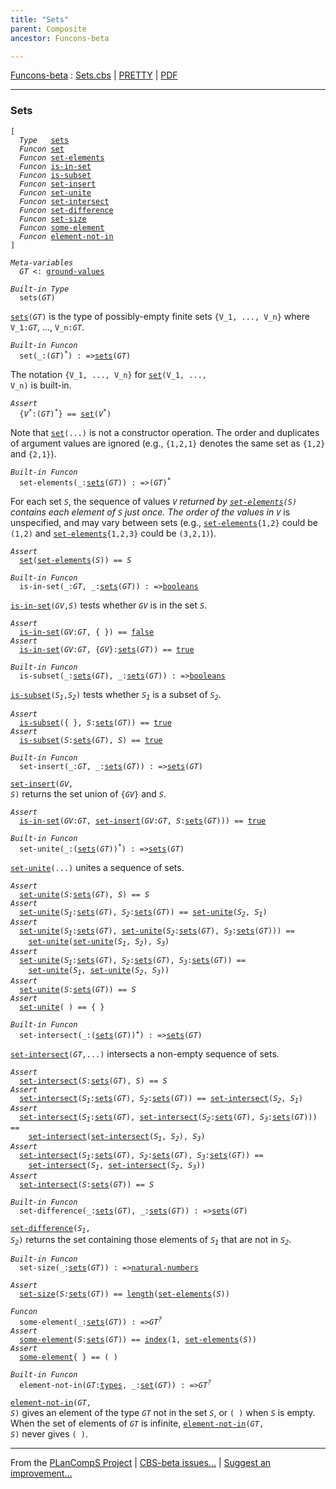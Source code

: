 ```yaml
---
title: "Sets"
parent: Composite
ancestor: Funcons-beta

---
```


[Funcons-beta] : [Sets.cbs] \| [PRETTY] \| [PDF]


----
### Sets

<div class="highlighter-rouge"><pre class="highlight"><code>[
  <i class="keyword">Type</i>   <span class="name"><a href="#Name_sets">sets</a></span>
  <i class="keyword">Funcon</i> <span class="name"><a href="#Name_set">set</a></span>
  <i class="keyword">Funcon</i> <span class="name"><a href="#Name_set-elements">set-elements</a></span>
  <i class="keyword">Funcon</i> <span class="name"><a href="#Name_is-in-set">is-in-set</a></span>
  <i class="keyword">Funcon</i> <span class="name"><a href="#Name_is-subset">is-subset</a></span>
  <i class="keyword">Funcon</i> <span class="name"><a href="#Name_set-insert">set-insert</a></span>
  <i class="keyword">Funcon</i> <span class="name"><a href="#Name_set-unite">set-unite</a></span>
  <i class="keyword">Funcon</i> <span class="name"><a href="#Name_set-intersect">set-intersect</a></span>
  <i class="keyword">Funcon</i> <span class="name"><a href="#Name_set-difference">set-difference</a></span>
  <i class="keyword">Funcon</i> <span class="name"><a href="#Name_set-size">set-size</a></span>
  <i class="keyword">Funcon</i> <span class="name"><a href="#Name_some-element">some-element</a></span>
  <i class="keyword">Funcon</i> <span class="name"><a href="#Name_element-not-in">element-not-in</a></span>
]</code></pre></div>



<div class="highlighter-rouge"><pre class="highlight"><code><i class="keyword">Meta-variables</i>
  <span id="PartVariable_GT"><i class="var">GT</i></span> <: <span class="name"><a href="../../Value-Types/index.html#Name_ground-values">ground-values</a></span></code></pre></div>



<div class="highlighter-rouge"><pre class="highlight"><code><i class="keyword">Built-in</i> <i class="keyword">Type</i>
  <span class="name"><span id="Name_sets">sets</span></span>(<span id="Variable77_GT"><i class="var">GT</i></span>)</code></pre></div>

  <code><span class="name"><a href="#Name_sets">sets</a></span>(<i class="var">GT</i>)</code> is the type of possibly-empty finite sets <code>{V_1, ..., V_n}</code> 
  where <code>V_1:<i class="var">GT</i></code>, ..., <code>V_n:<i class="var">GT</i></code>.



<div class="highlighter-rouge"><pre class="highlight"><code><i class="keyword">Built-in</i> <i class="keyword">Funcon</i>
  <span class="name"><span id="Name_set">set</span></span>(_:(<span id="Variable193_GT"><i class="var">GT</i></span>)<sup class="sup">*</sup>) : =><span class="name"><a href="#Name_sets">sets</a></span>(<span id="Variable215_GT"><i class="var">GT</i></span>)</code></pre></div>

  The notation <code>{V_1, ..., V_n}</code> for <code><span class="name"><a href="#Name_set">set</a></span>(V_1, ..., V_n)</code> is built-in.

<div class="highlighter-rouge"><pre class="highlight"><code><i class="keyword">Assert</i>
  {<i class="var">V<sup class="sup">*</sup></i>:(<i class="var">GT</i>)<sup class="sup">*</sup>} == <span class="name"><a href="#Name_set">set</a></span>(<i class="var">V<sup class="sup">*</sup></i>)</code></pre></div>


  Note that <code><span class="name"><a href="#Name_set">set</a></span>(...)</code> is not a constructor operation. The order and duplicates
  of argument values are ignored (e.g., <code>{1,2,1}</code> denotes the same set as <code>{1,2}</code> 
  and <code>{2,1}</code>).



<div class="highlighter-rouge"><pre class="highlight"><code><i class="keyword">Built-in</i> <i class="keyword">Funcon</i>
  <span class="name"><span id="Name_set-elements">set-elements</span></span>(_:<span class="name"><a href="#Name_sets">sets</a></span>(<span id="Variable423_GT"><i class="var">GT</i></span>)) : =>(<span id="Variable443_GT"><i class="var">GT</i></span>)<sup class="sup">*</sup></code></pre></div>

  For each set <code><i class="var">S</i></code>, the sequence of values <code><i class="var">V<sup class="sup">*</sup></i></code> returned by <code><span class="name"><a href="#Name_set-elements">set-elements</a></span>(<i class="var">S</i>)</code>
  contains each element of <code><i class="var">S</i></code> just once. The order of the values in <code><i class="var">V<sup class="sup">*</sup></i></code> is
  unspecified, and may vary between sets (e.g., <code><span class="name"><a href="#Name_set-elements">set-elements</a></span>{1,2}</code> could be
  <code>(1,2)</code> and <code><span class="name"><a href="#Name_set-elements">set-elements</a></span>{1,2,3}</code> could be <code>(3,2,1)</code>). 

<div class="highlighter-rouge"><pre class="highlight"><code><i class="keyword">Assert</i>
  <span class="name"><a href="#Name_set">set</a></span>(<span class="name"><a href="#Name_set-elements">set-elements</a></span>(<i class="var">S</i>)) == <i class="var">S</i></code></pre></div>



<div class="highlighter-rouge"><pre class="highlight"><code><i class="keyword">Built-in</i> <i class="keyword">Funcon</i>
  <span class="name"><span id="Name_is-in-set">is-in-set</span></span>(_:<span id="Variable651_GT"><i class="var">GT</i></span>, _:<span class="name"><a href="#Name_sets">sets</a></span>(<span id="Variable663_GT"><i class="var">GT</i></span>)) : =><span class="name"><a href="../../Primitive/Booleans/index.html#Name_booleans">booleans</a></span></code></pre></div>

  <code><span class="name"><a href="#Name_is-in-set">is-in-set</a></span>(<i class="var">GV</i>,<i class="var">S</i>)</code> tests whether <code><i class="var">GV</i></code> is in the set <code><i class="var">S</i></code>.

<div class="highlighter-rouge"><pre class="highlight"><code><i class="keyword">Assert</i>
  <span class="name"><a href="#Name_is-in-set">is-in-set</a></span>(<i class="var">GV</i>:<i class="var">GT</i>, { }) == <span class="name"><a href="../../Primitive/Booleans/index.html#Name_false">false</a></span>
<i class="keyword">Assert</i>
  <span class="name"><a href="#Name_is-in-set">is-in-set</a></span>(<i class="var">GV</i>:<i class="var">GT</i>, {<i class="var">GV</i>}:<span class="name"><a href="#Name_sets">sets</a></span>(<i class="var">GT</i>)) == <span class="name"><a href="../../Primitive/Booleans/index.html#Name_true">true</a></span></code></pre></div>



<div class="highlighter-rouge"><pre class="highlight"><code><i class="keyword">Built-in</i> <i class="keyword">Funcon</i>
  <span class="name"><span id="Name_is-subset">is-subset</span></span>(_:<span class="name"><a href="#Name_sets">sets</a></span>(<span id="Variable826_GT"><i class="var">GT</i></span>), _:<span class="name"><a href="#Name_sets">sets</a></span>(<span id="Variable844_GT"><i class="var">GT</i></span>)) : =><span class="name"><a href="../../Primitive/Booleans/index.html#Name_booleans">booleans</a></span></code></pre></div>

  <code><span class="name"><a href="#Name_is-subset">is-subset</a></span>(<i class="var">S<sub class="sub">1</sub></i>,<i class="var">S<sub class="sub">2</sub></i>)</code> tests whether <code><i class="var">S<sub class="sub">1</sub></i></code> is a subset of <code><i class="var">S<sub class="sub">2</sub></i></code>.

<div class="highlighter-rouge"><pre class="highlight"><code><i class="keyword">Assert</i>
  <span class="name"><a href="#Name_is-subset">is-subset</a></span>({ }, <i class="var">S</i>:<span class="name"><a href="#Name_sets">sets</a></span>(<i class="var">GT</i>)) == <span class="name"><a href="../../Primitive/Booleans/index.html#Name_true">true</a></span>
<i class="keyword">Assert</i>
  <span class="name"><a href="#Name_is-subset">is-subset</a></span>(<i class="var">S</i>:<span class="name"><a href="#Name_sets">sets</a></span>(<i class="var">GT</i>), <i class="var">S</i>) == <span class="name"><a href="../../Primitive/Booleans/index.html#Name_true">true</a></span></code></pre></div>



<div class="highlighter-rouge"><pre class="highlight"><code><i class="keyword">Built-in</i> <i class="keyword">Funcon</i>
  <span class="name"><span id="Name_set-insert">set-insert</span></span>(_:<span id="Variable1006_GT"><i class="var">GT</i></span>, _:<span class="name"><a href="#Name_sets">sets</a></span>(<span id="Variable1018_GT"><i class="var">GT</i></span>)) : =><span class="name"><a href="#Name_sets">sets</a></span>(<span id="Variable1040_GT"><i class="var">GT</i></span>)</code></pre></div>

  <code><span class="name"><a href="#Name_set-insert">set-insert</a></span>(<i class="var">GV</i>, <i class="var">S</i>)</code> returns the set union of <code>{<i class="var">GV</i>}</code> and <code><i class="var">S</i></code>.

<div class="highlighter-rouge"><pre class="highlight"><code><i class="keyword">Assert</i>
  <span class="name"><a href="#Name_is-in-set">is-in-set</a></span>(<i class="var">GV</i>:<i class="var">GT</i>, <span class="name"><a href="#Name_set-insert">set-insert</a></span>(<i class="var">GV</i>:<i class="var">GT</i>, <i class="var">S</i>:<span class="name"><a href="#Name_sets">sets</a></span>(<i class="var">GT</i>))) == <span class="name"><a href="../../Primitive/Booleans/index.html#Name_true">true</a></span></code></pre></div>



<div class="highlighter-rouge"><pre class="highlight"><code><i class="keyword">Built-in</i> <i class="keyword">Funcon</i>
  <span class="name"><span id="Name_set-unite">set-unite</span></span>(_:(<span class="name"><a href="#Name_sets">sets</a></span>(<span id="Variable1183_GT"><i class="var">GT</i></span>))<sup class="sup">*</sup>) : =><span class="name"><a href="#Name_sets">sets</a></span>(<span id="Variable1211_GT"><i class="var">GT</i></span>)</code></pre></div>

  <code><span class="name"><a href="#Name_set-unite">set-unite</a></span>(...)</code> unites a sequence of sets.

<div class="highlighter-rouge"><pre class="highlight"><code><i class="keyword">Assert</i>
  <span class="name"><a href="#Name_set-unite">set-unite</a></span>(<i class="var">S</i>:<span class="name"><a href="#Name_sets">sets</a></span>(<i class="var">GT</i>), <i class="var">S</i>) == <i class="var">S</i>
<i class="keyword">Assert</i>
  <span class="name"><a href="#Name_set-unite">set-unite</a></span>(<i class="var">S<sub class="sub">1</sub></i>:<span class="name"><a href="#Name_sets">sets</a></span>(<i class="var">GT</i>), <i class="var">S<sub class="sub">2</sub></i>:<span class="name"><a href="#Name_sets">sets</a></span>(<i class="var">GT</i>)) == <span class="name"><a href="#Name_set-unite">set-unite</a></span>(<i class="var">S<sub class="sub">2</sub></i>, <i class="var">S<sub class="sub">1</sub></i>)
<i class="keyword">Assert</i>
  <span class="name"><a href="#Name_set-unite">set-unite</a></span>(<i class="var">S<sub class="sub">1</sub></i>:<span class="name"><a href="#Name_sets">sets</a></span>(<i class="var">GT</i>), <span class="name"><a href="#Name_set-unite">set-unite</a></span>(<i class="var">S<sub class="sub">2</sub></i>:<span class="name"><a href="#Name_sets">sets</a></span>(<i class="var">GT</i>), <i class="var">S<sub class="sub">3</sub></i>:<span class="name"><a href="#Name_sets">sets</a></span>(<i class="var">GT</i>))) ==
    <span class="name"><a href="#Name_set-unite">set-unite</a></span>(<span class="name"><a href="#Name_set-unite">set-unite</a></span>(<i class="var">S<sub class="sub">1</sub></i>, <i class="var">S<sub class="sub">2</sub></i>), <i class="var">S<sub class="sub">3</sub></i>)
<i class="keyword">Assert</i>
  <span class="name"><a href="#Name_set-unite">set-unite</a></span>(<i class="var">S<sub class="sub">1</sub></i>:<span class="name"><a href="#Name_sets">sets</a></span>(<i class="var">GT</i>), <i class="var">S<sub class="sub">2</sub></i>:<span class="name"><a href="#Name_sets">sets</a></span>(<i class="var">GT</i>), <i class="var">S<sub class="sub">3</sub></i>:<span class="name"><a href="#Name_sets">sets</a></span>(<i class="var">GT</i>)) == 
    <span class="name"><a href="#Name_set-unite">set-unite</a></span>(<i class="var">S<sub class="sub">1</sub></i>, <span class="name"><a href="#Name_set-unite">set-unite</a></span>(<i class="var">S<sub class="sub">2</sub></i>, <i class="var">S<sub class="sub">3</sub></i>))
<i class="keyword">Assert</i>
  <span class="name"><a href="#Name_set-unite">set-unite</a></span>(<i class="var">S</i>:<span class="name"><a href="#Name_sets">sets</a></span>(<i class="var">GT</i>)) == <i class="var">S</i>
<i class="keyword">Assert</i>
  <span class="name"><a href="#Name_set-unite">set-unite</a></span>( ) == { }</code></pre></div>



<div class="highlighter-rouge"><pre class="highlight"><code><i class="keyword">Built-in</i> <i class="keyword">Funcon</i>
  <span class="name"><span id="Name_set-intersect">set-intersect</span></span>(_:(<span class="name"><a href="#Name_sets">sets</a></span>(<span id="Variable1616_GT"><i class="var">GT</i></span>))<sup class="sup">+</sup>) : =><span class="name"><a href="#Name_sets">sets</a></span>(<span id="Variable1644_GT"><i class="var">GT</i></span>)</code></pre></div>

  <code><span class="name"><a href="#Name_set-intersect">set-intersect</a></span>(<i class="var">GT</i>,...)</code> intersects a non-empty sequence of sets.

<div class="highlighter-rouge"><pre class="highlight"><code><i class="keyword">Assert</i>
  <span class="name"><a href="#Name_set-intersect">set-intersect</a></span>(<i class="var">S</i>:<span class="name"><a href="#Name_sets">sets</a></span>(<i class="var">GT</i>), <i class="var">S</i>) == <i class="var">S</i>
<i class="keyword">Assert</i>
  <span class="name"><a href="#Name_set-intersect">set-intersect</a></span>(<i class="var">S<sub class="sub">1</sub></i>:<span class="name"><a href="#Name_sets">sets</a></span>(<i class="var">GT</i>), <i class="var">S<sub class="sub">2</sub></i>:<span class="name"><a href="#Name_sets">sets</a></span>(<i class="var">GT</i>)) == <span class="name"><a href="#Name_set-intersect">set-intersect</a></span>(<i class="var">S<sub class="sub">2</sub></i>, <i class="var">S<sub class="sub">1</sub></i>)
<i class="keyword">Assert</i>
  <span class="name"><a href="#Name_set-intersect">set-intersect</a></span>(<i class="var">S<sub class="sub">1</sub></i>:<span class="name"><a href="#Name_sets">sets</a></span>(<i class="var">GT</i>), <span class="name"><a href="#Name_set-intersect">set-intersect</a></span>(<i class="var">S<sub class="sub">2</sub></i>:<span class="name"><a href="#Name_sets">sets</a></span>(<i class="var">GT</i>), <i class="var">S<sub class="sub">3</sub></i>:<span class="name"><a href="#Name_sets">sets</a></span>(<i class="var">GT</i>))) == 
    <span class="name"><a href="#Name_set-intersect">set-intersect</a></span>(<span class="name"><a href="#Name_set-intersect">set-intersect</a></span>(<i class="var">S<sub class="sub">1</sub></i>, <i class="var">S<sub class="sub">2</sub></i>), <i class="var">S<sub class="sub">3</sub></i>)
<i class="keyword">Assert</i>
  <span class="name"><a href="#Name_set-intersect">set-intersect</a></span>(<i class="var">S<sub class="sub">1</sub></i>:<span class="name"><a href="#Name_sets">sets</a></span>(<i class="var">GT</i>), <i class="var">S<sub class="sub">2</sub></i>:<span class="name"><a href="#Name_sets">sets</a></span>(<i class="var">GT</i>), <i class="var">S<sub class="sub">3</sub></i>:<span class="name"><a href="#Name_sets">sets</a></span>(<i class="var">GT</i>)) == 
    <span class="name"><a href="#Name_set-intersect">set-intersect</a></span>(<i class="var">S<sub class="sub">1</sub></i>, <span class="name"><a href="#Name_set-intersect">set-intersect</a></span>(<i class="var">S<sub class="sub">2</sub></i>, <i class="var">S<sub class="sub">3</sub></i>))
<i class="keyword">Assert</i>
  <span class="name"><a href="#Name_set-intersect">set-intersect</a></span>(<i class="var">S</i>:<span class="name"><a href="#Name_sets">sets</a></span>(<i class="var">GT</i>)) == <i class="var">S</i></code></pre></div>



<div class="highlighter-rouge"><pre class="highlight"><code><i class="keyword">Built-in</i> <i class="keyword">Funcon</i>
  <span class="name"><span id="Name_set-difference">set-difference</span></span>(_:<span class="name"><a href="#Name_sets">sets</a></span>(<span id="Variable2043_GT"><i class="var">GT</i></span>), _:<span class="name"><a href="#Name_sets">sets</a></span>(<span id="Variable2061_GT"><i class="var">GT</i></span>)) : =><span class="name"><a href="#Name_sets">sets</a></span>(<span id="Variable2083_GT"><i class="var">GT</i></span>)</code></pre></div>

  <code><span class="name"><a href="#Name_set-difference">set-difference</a></span>(<i class="var">S<sub class="sub">1</sub></i>, <i class="var">S<sub class="sub">2</sub></i>)</code> returns the set containing those elements of <code><i class="var">S<sub class="sub">1</sub></i></code>
  that are not in <code><i class="var">S<sub class="sub">2</sub></i></code>.


<div class="highlighter-rouge"><pre class="highlight"><code><i class="keyword">Built-in</i> <i class="keyword">Funcon</i>
  <span class="name"><span id="Name_set-size">set-size</span></span>(_:<span class="name"><a href="#Name_sets">sets</a></span>(<span id="Variable2165_GT"><i class="var">GT</i></span>)) : =><span class="name"><a href="../../Primitive/Integers/index.html#Name_natural-numbers">natural-numbers</a></span></code></pre></div>
<div class="highlighter-rouge"><pre class="highlight"><code><i class="keyword">Assert</i>
  <span class="name"><a href="#Name_set-size">set-size</a></span>(<i class="var">S</i>:<span class="name"><a href="#Name_sets">sets</a></span>(<i class="var">GT</i>)) == <span class="name"><a href="../Sequences/index.html#Name_length">length</a></span>(<span class="name"><a href="#Name_set-elements">set-elements</a></span>(<i class="var">S</i>))</code></pre></div>

<div class="highlighter-rouge"><pre class="highlight"><code><i class="keyword">Funcon</i>
  <span class="name"><span id="Name_some-element">some-element</span></span>(_:<span class="name"><a href="#Name_sets">sets</a></span>(<span id="Variable2242_GT"><i class="var">GT</i></span>)) : =><span id="Variable2263_GT?"><i class="var">GT<sup class="sup">?</sup></i></span>
<i class="keyword">Assert</i>
  <span class="name"><a href="#Name_some-element">some-element</a></span>(<i class="var">S</i>:<span class="name"><a href="#Name_sets">sets</a></span>(<i class="var">GT</i>)) == <span class="name"><a href="../Sequences/index.html#Name_index">index</a></span>(1, <span class="name"><a href="#Name_set-elements">set-elements</a></span>(<i class="var">S</i>))
<i class="keyword">Assert</i>
  <span class="name"><a href="#Name_some-element">some-element</a></span>{ } == ( )</code></pre></div>



<div class="highlighter-rouge"><pre class="highlight"><code><i class="keyword">Built-in</i> <i class="keyword">Funcon</i>
  <span class="name"><span id="Name_element-not-in">element-not-in</span></span>(<span id="Variable2333_GT"><i class="var">GT</i></span>:<span class="name"><a href="../../Value-Types/index.html#Name_types">types</a></span>, _:<span class="name"><a href="#Name_set">set</a></span>(<span id="Variable2346_GT"><i class="var">GT</i></span>)) : =><span id="Variable2368_GT?"><i class="var">GT<sup class="sup">?</sup></i></span></code></pre></div>

  <code><span class="name"><a href="#Name_element-not-in">element-not-in</a></span>(<i class="var">GT</i>, <i class="var">S</i>)</code> gives an element of the type <code><i class="var">GT</i></code> not in the set 
  <code><i class="var">S</i></code>, or <code>( )</code> when <code><i class="var">S</i></code> is empty. When the set of elements of <code><i class="var">GT</i></code> is infinite,
  <code><span class="name"><a href="#Name_element-not-in">element-not-in</a></span>(<i class="var">GT</i>, <i class="var">S</i>)</code> never gives <code>( )</code>.



[Funcons-beta]: /CBS-beta/docs/Funcons-beta
  "FUNCONS-BETA"
[Unstable-Funcons-beta]: /CBS-beta/docs/Unstable-Funcons-beta
  "UNSTABLE-FUNCONS-BETA"
[Languages-beta]: /CBS-beta/docs/Languages-beta
  "LANGUAGES-BETA"
[Unstable-Languages-beta]: /CBS-beta/docs/Unstable-Languages-beta
  "UNSTABLE-LANGUAGES-BETA"
[CBS-beta]: /CBS-beta
  "CBS-BETA"
[Sets.cbs]: https://github.com/plancomps/CBS-beta/blob/math/Funcons-beta/Values/Composite/Sets/Sets.cbs
  "CBS SOURCE FILE ON GITHUB"
[PLAIN]: /CBS-beta/docs/Funcons-beta/Values/Composite/Sets
  "CBS SOURCE WEB PAGE"
[PRETTY]: /CBS-beta/math/Funcons-beta/Values/Composite/Sets
  "CBS-KATEX WEB PAGE"
[PDF]: /CBS-beta/math/Funcons-beta/Values/Composite/Sets/Sets.pdf
  "CBS-LATEX PDF FILE"
[PLanCompS Project]: https://plancomps.github.io
  "PROGRAMMING LANGUAGE COMPONENTS AND SPECIFICATIONS PROJECT HOME PAGE"

____

From the [PLanCompS Project] | [CBS-beta issues...] | [Suggest an improvement...]

[CBS-beta issues...]: https://github.com/plancomps/CBS-beta/issues
   "CBS-BETA ISSUE REPORTS ON GITHUB"
 [Suggest an improvement...]: mailto:plancomps@gmail.com?Subject=CBS-beta%20-%20comment&Body=Re%3A%20CBS-beta%20specification%20at%20Values/Composite/Sets/Sets.cbs%0A%0AComment/Query/Issue/Suggestion%3A%0A%0A%0ASignature%3A%0A
   "GENERATE AN EMAIL TEMPLATE"
